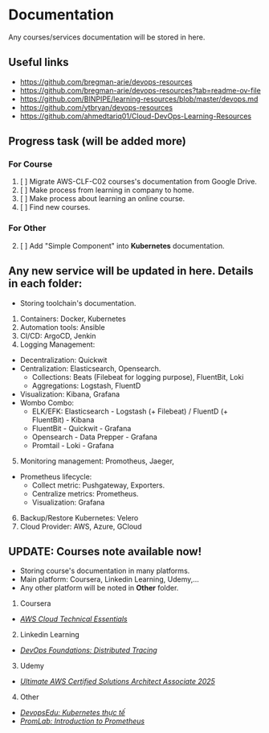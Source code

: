 # Documentation
Any courses/services documentation will be stored in here.

## Useful links
- https://github.com/bregman-arie/devops-resources
- https://github.com/bregman-arie/devops-resources?tab=readme-ov-file
- https://github.com/BINPIPE/learning-resources/blob/master/devops.md
- https://github.com/ytbryan/devops-resources
- https://github.com/ahmedtariq01/Cloud-DevOps-Learning-Resources

## Progress task (will be added more)
### For **Course**
1. [ ] Migrate AWS-CLF-C02 courses's documentation from Google Drive.
2. [ ] Make process from learning in company to home.
3. [ ] Make process about learning an online course.
4. [ ] Find new courses.
### For **Other**
2. [ ] Add "Simple Component" into **Kubernetes** documentation.

## Any new service will be updated in here. Details in each folder:
- Storing toolchain's documentation.
1. Containers: Docker, Kubernetes
2. Automation tools: Ansible
3. CI/CD: ArgoCD, Jenkin
4. Logging Management:
  - Decentralization: Quickwit
  - Centralization: Elasticsearch, Opensearch.
    - Collections: Beats (Filebeat for logging purpose), FluentBit, Loki
    - Aggregations: Logstash, FluentD
  - Visualization: Kibana, Grafana
  - Wombo Combo:
    - ELK/EFK: Elasticsearch - Logstash (+ Filebeat) / FluentD (+ FluentBit) - Kibana
    - FluentBit - Quickwit - Grafana
    - Opensearch - Data Prepper - Grafana
    - Promtail - Loki - Grafana
5. Monitoring management: Promotheus, Jaeger,
- Prometheus lifecycle:
  - Collect metric: Pushgateway, Exporters.
  - Centralize metrics: Prometheus.
  - Visualization: Grafana
6. Backup/Restore Kubernetes: Velero
7. Cloud Provider: AWS, Azure, GCloud

## UPDATE: Courses note available now!
- Storing course's documentation in many platforms.
- Main platform: Coursera, Linkedin Learning, Udemy,...
- Any other platform will be noted in **Other** folder.
1. Coursera
- [_AWS Cloud Technical Essentials_](https://www.coursera.org/learn/aws-cloud-technical-essentials)
2. Linkedin Learning
- [_DevOps Foundations: Distributed Tracing_](https://www.linkedin.com/learning/devops-foundations-distributed-tracing)
3. Udemy
- [_Ultimate AWS Certified Solutions Architect Associate 2025_](https://samsungu.udemy.com/course/aws-certified-solutions-architect-associate-saa-c03)
4. Other
- [_DevopsEdu: Kubernetes thực tế_](https://devopsedu.vn/courses/khoa-hoc-kubenetes-thuc-te)
- [_PromLab: Introduction to Prometheus_](https://training.promlabs.com/training/introduction-to-prometheus)

